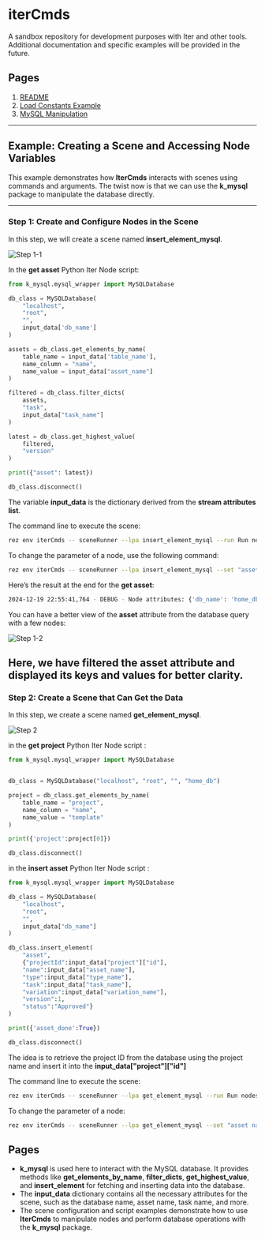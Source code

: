 # iterCmds

A sandbox repository for development purposes with Iter and other tools.  
Additional documentation and specific examples will be provided in the future.

## Pages

1. [README](../../README.md)
2. [Load Constants Example](./load_constants.md)
3. [MySQL Manipulation](./mysql_info.md)

---

## Example: Creating a Scene and Accessing Node Variables

This example demonstrates how **IterCmds** interacts with scenes using commands and arguments. The twist now is that we can use the **k_mysql** package to manipulate the database directly.

---

### Step 1: Create and Configure Nodes in the Scene

In this step, we will create a scene named **insert_element_mysql**.

![Step 1-1](https://i.imgur.com/rpbdtBE.png)

In the **get asset** Python Iter Node script:

```python
from k_mysql.mysql_wrapper import MySQLDatabase

db_class = MySQLDatabase(
    "localhost", 
    "root", 
    "", 
    input_data['db_name']
)

assets = db_class.get_elements_by_name(
    table_name = input_data['table_name'],
    name_column = "name",
    name_value = input_data["asset_name"]
)

filtered = db_class.filter_dicts(
    assets,
    "task",
    input_data["task_name"]
)

latest = db_class.get_highest_value(
    filtered,
    "version"
)

print({"asset": latest})

db_class.disconnect()
```

The variable **input_data** is the dictionary derived from the **stream attributes list**.

The command line to execute the scene:
```bash
rez env iterCmds -- sceneRunner --lpa insert_element_mysql --run Run nodes --echo Echo stream attributes
```

To change the parameter of a node, use the following command:

```bash
rez env iterCmds -- sceneRunner --lpa insert_element_mysql --set "asset name:editAttributeValue:name of the asset" --run Run nodes --echo Echo stream attributes
```

Here’s the result at the end for the **get asset**:

```bash
2024-12-19 22:55:41,764 - DEBUG - Node attributes: {'db_name': 'home_db', 'table_name': 'asset', 'asset_name': 'thanos', 'task_name': 'rig', 'asset': {'id': 5, 'projectId': 1, 'name': 'thanos', 'type': 'chr', 'task': 'rig', 'variation': 'main', 'version': 1, 'status': 'Approved'}}
```

You can have a better view of the **asset** attribute from the database query with a few nodes:

![Step 1-2](https://i.imgur.com/YjGWhzU.png)

Here, we have filtered the **asset** attribute and displayed its keys and values for better clarity.
---

### Step 2: Create a Scene that Can Get the Data

In this step, we create a scene named **get_element_mysql**.

![Step 2](https://i.imgur.com/oaaGYqc.png)

in the **get project** Python Iter Node script :

```python
from k_mysql.mysql_wrapper import MySQLDatabase


db_class = MySQLDatabase("localhost", "root", "", "home_db")

project = db_class.get_elements_by_name(
    table_name = "project",
    name_column = "name",
    name_value = "template"
)

print({'project':project[0]})

db_class.disconnect()
```

in the **insert asset** Python Iter Node script :

```python
from k_mysql.mysql_wrapper import MySQLDatabase

db_class = MySQLDatabase(
    "localhost", 
    "root", 
    "", 
    input_data["db_name"]
)

db_class.insert_element(
    "asset",
    {"projectId":input_data["project"]["id"],
    "name":input_data["asset_name"], 
    "type":input_data["type_name"],
    "task":input_data["task_name"],
    "variation":input_data["variation_name"],
    "version":1,
    "status":"Approved"}
)

print({'asset_done':True})

db_class.disconnect()
```
The idea is to retrieve the project ID from the database using the project name and insert it into the **input_data["project"]["id"]**

The command line to execute the scene:
```bash
rez env iterCmds -- sceneRunner --lpa get_element_mysql --run Run nodes --echo Echo stream attributes
```

To change the parameter of a node:

```bash
rez env iterCmds -- sceneRunner --lpa get_element_mysql --set "asset name:editAttributeValue:name of the asset" --run Run nodes --echo Echo stream attributes
```

## Pages
- **k_mysql** is used here to interact with the MySQL database. It provides methods like **get_elements_by_name**, **filter_dicts**, **get_highest_value**, and **insert_element** for fetching and inserting data into the database.
- The **input_data** dictionary contains all the necessary attributes for the scene, such as the database name, asset name, task name, and more.
- The scene configuration and script examples demonstrate how to use **IterCmds** to manipulate nodes and perform database operations with the **k_mysql** package.


